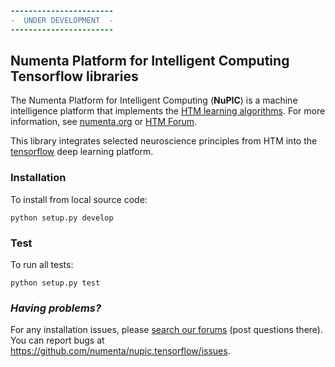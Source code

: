 ```diff

-----------------------
-  UNDER DEVELOPMENT  -
-----------------------

```

## Numenta Platform for Intelligent Computing Tensorflow libraries

The Numenta Platform for Intelligent Computing (**NuPIC**) is a machine intelligence platform that implements the [HTM learning algorithms](https://numenta.com/resources/papers-videos-and-more/).  For more information, see [numenta.org](http://numenta.org) or [HTM Forum](https://discourse.numenta.org/c/engineering/machine-learning).

This library integrates selected neuroscience principles from HTM into the [tensorflow](https://tensorflow.org/) deep learning platform.

### Installation

To install from local source code:
    
    python setup.py develop

### Test

To run all tests:

    python setup.py test


### _Having problems?_

For any installation issues, please [search our forums](https://discourse.numenta.org/search?q=tag%3Ainstallation%20category%3A10) (post questions there). You can report bugs at https://github.com/numenta/nupic.tensorflow/issues.


